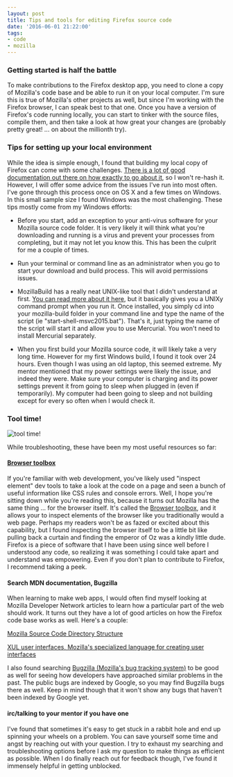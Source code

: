 ```yaml
---
layout: post
title: Tips and tools for editing Firefox source code
date: '2016-06-01 21:22:00'
tags:
- code
- mozilla
---
```


### Getting started is half the battle
To make contributions to the Firefox desktop app, you need to clone a copy of Mozilla's code base and be able to run it on your local computer. I'm sure this is true of Mozilla's other projects as well, but since I'm working with the Firefox browser, I can speak best to that one. Once you have a version of Firefox's code running locally, you can start to tinker with the source files, compile them, and then take a look at how great your changes are (probably pretty great! ... on about the millionth try). 

### Tips for setting up your local environment
While the idea is simple enough, I found that building my local copy of Firefox can come with some challenges. [There is a lot of good documentation out there on how exactly to go about it](https://developer.mozilla.org/en-US/docs/Mozilla/Developer_guide/Build_Instructions), so I won't re-hash it. However, I will offer some advice from the issues I've run into most often. I've gone through this process once on OS X and a few times on Windows. In this small sample size I found Windows was the most challenging. These tips mostly come from my Windows efforts: 

- Before you start, add an exception to your anti-virus software for your Mozilla source code folder. It is very likely it will think what you're downloading and running is a virus and prevent your processes from completing, but it may not let you know this. This has been the culprit for me a couple of times.

- Run your terminal or command line as an administrator when you go to start your download and build process. This will avoid permissions issues. 

- MozillaBuild has a really neat UNIX-like tool that I didn't understand at first. [You can read more about it here](https://developer.mozilla.org/en-US/docs/Mozilla/Developer_guide/Build_Instructions/Windows_Prerequisites#MozillaBuild), but it basically gives you a UNIXy command prompt when you run it. Once installed, you simply cd into your mozilla-build folder in your command line and type the name of the script (ie "start-shell-msvc2015.bat"). That's it, just typing the name of the script will start it and allow you to use Mercurial. You won't need to install Mercurial separately. 

- When you first build your Mozilla source code, it will likely take a very long time. However for my first Windows build, I found it took over 24 hours. Even though I was using an old laptop, this seemed extreme. My mentor mentioned that my power settings were likely the issue, and indeed they were. Make sure your computer is charging and its power settings prevent it from going to sleep when plugged in (even if temporarily). My computer had been going to sleep and not building except for every so often when I would check it.  

### Tool time!
![tool time!](/content/images/2016/06/tim-allen.gif)
<br>

While troubleshooting, these have been my most useful resources so far:

#### [Browser toolbox](https://developer.mozilla.org/en-US/docs/Tools/Browser_Toolbox)
If you're familiar with web development, you've likely used "inspect element" dev tools to take a look at the code on a page and seen a bunch of useful information like CSS rules and console errors. Well, I hope you're sitting down while you're reading this, because it turns out Mozilla has the same thing ... for the browser itself. It's called the [Browser toolbox](https://developer.mozilla.org/en-US/docs/Tools/Browser_Toolbox), and it allows your to inspect elements of the browser like you traditionally would a web page. Perhaps my readers won't be as fazed or excited about this capability, but I found inspecting the browser itself to be a little bit like pulling back a curtain and finding the emperor of Oz was a kindly little dude. Firefox is a piece of software that I have been using since well before I understood any code, so realizing it was something I could take apart and understand was empowering. Even if you don't plan to contribute to Firefox, I recommend taking a peek.


#### Search MDN documentation, Bugzilla
When learning to make web apps, I would often find myself looking at Mozilla Developer Network articles to learn how a particular part of the web should work. It turns out they have a lot of good articles on how the Firefox code base works as well. Here's a couple:

[Mozilla Source Code Directory Structure](https://developer.mozilla.org/en-US/docs/Mozilla/Developer_guide/Source_Code/Directory_structure)

[XUL user interfaces, Mozilla's specialized language for creating user interfaces](https://developer.mozilla.org/en-US/docs/Web/Guide/CSS/Getting_started/XUL_user_interfaces)

I also found searching [Bugzilla (Mozilla's bug tracking system)](https://bugzilla.mozilla.org/) to be good as well for seeing how developers have approached similar problems in the past. The public bugs are indexed by Google, so you may find Bugzilla bugs there as well. Keep in mind though that it won't show any bugs that haven't been indexed by Google yet. 

#### irc/talking to your mentor if you have one
I've found that sometimes it's easy to get stuck in a rabbit hole and end up spinning your wheels on a problem. You can save yourself some time and angst by reaching out with your question. I try to exhaust my searching and troubleshooting options before I ask my question to make things as efficient as possible. When I do finally reach out for feedback though, I've found it immensely helpful in getting unblocked.